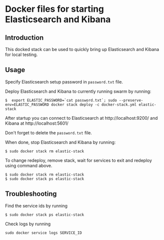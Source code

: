 # Docker files for starting Elasticsearch and Kibana

## Introduction

This docked stack can be used to quickly bring up Elasticsearch and Kibana for local testing.

## Usage

Specify Elasticsearch setup password in `password.txt` file.

Deploy Elasticsearch and Kibana to currently running swarm by running:

```
$  export ELASTIC_PASSWORD=`cat password.txt`; sudo --preserve-env=ELASTIC_PASSWORD docker stack deploy -c docker-stack.yml elastic-stack
```

After startup you can connect to Elasticsearch at http://localhost:9200/ and Kibana at http://localhost:5601/

Don't forget to delete the `password.txt` file.

When done, stop Elasticsearch and Kibana by running:

```
$ sudo docker stack rm elastic-stack
```

To change redeploy, remove stack, wait for services to exit and redeploy using command above.

```
$ sudo docker stack rm elastic-stack
$ sudo docker stack ps elastic-stack
```

## Troubleshooting

Find the service ids by running

```
$ sudo docker stack ps elastic-stack
```

Check logs by running
```
sudo docker service logs SERVICE_ID
```
